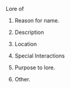  Lore of



1. Reason for name.



2. Description



3. Location



4. Special Interactions



5. Purpose to lore.



6. Other.

